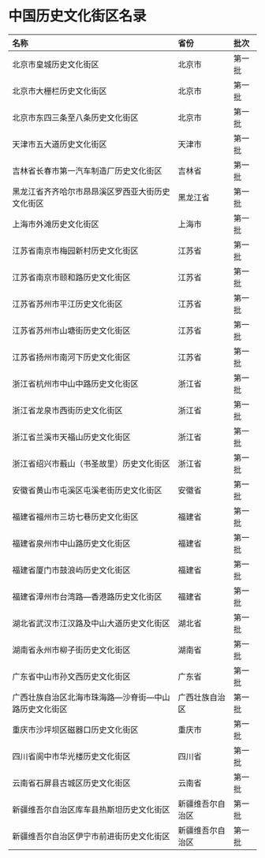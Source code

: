 # 中国历史文化街区名录  

| 名称  | 省份  | 批次  |  
| :---------------------------------------------- | :-------------- | :----- |  
| 北京市皇城历史文化街区  | 北京市  | 第一批 |  
| 北京市大栅栏历史文化街区  | 北京市  | 第一批 |  
| 北京市东四三条至八条历史文化街区  | 北京市  | 第一批 |  
| 天津市五大道历史文化街区  | 天津市  | 第一批 |  
| 吉林省长春市第一汽车制造厂历史文化街区  | 吉林省  | 第一批 |  
| 黑龙江省齐齐哈尔市昂昂溪区罗西亚大街历史文化街区  | 黑龙江省  | 第一批 |  
| 上海市外滩历史文化街区  | 上海市  | 第一批 |  
| 江苏省南京市梅园新村历史文化街区  | 江苏省  | 第一批 |  
| 江苏省南京市颐和路历史文化街区  | 江苏省  | 第一批 |  
| 江苏省苏州市平江历史文化街区  | 江苏省  | 第一批 |  
| 江苏省苏州市山塘街历史文化街区  | 江苏省  | 第一批 |  
| 江苏省扬州市南河下历史文化街区  | 江苏省  | 第一批 |  
| 浙江省杭州市中山中路历史文化街区  | 浙江省  | 第一批 |  
| 浙江省龙泉市西街历史文化街区  | 浙江省  | 第一批 |  
| 浙江省兰溪市天福山历史文化街区  | 浙江省  | 第一批 |  
| 浙江省绍兴市蕺山（书圣故里）历史文化街区  | 浙江省  | 第一批 |  
| 安徽省黄山市屯溪区屯溪老街历史文化街区  | 安徽省  | 第一批 |  
| 福建省福州市三坊七巷历史文化街区  | 福建省  | 第一批 |  
| 福建省泉州市中山路历史文化街区  | 福建省  | 第一批 |  
| 福建省厦门市鼓浪屿历史文化街区  | 福建省  | 第一批 |  
| 福建省漳州市台湾路—香港路历史文化街区  | 福建省  | 第一批 |  
| 湖北省武汉市江汉路及中山大道历史文化街区  | 湖北省  | 第一批 |  
| 湖南省永州市柳子街历史文化街区  | 湖南省  | 第一批 |  
| 广东省中山市孙文西历史文化街区  | 广东省  | 第一批 |  
| 广西壮族自治区北海市珠海路—沙脊街—中山路历史文化街区 | 广西壮族自治区  | 第一批 |  
| 重庆市沙坪坝区磁器口历史文化街区  | 重庆市  | 第一批 |  
| 四川省阆中市华光楼历史文化街区  | 四川省  | 第一批 |  
| 云南省石屏县古城区历史文化街区  | 云南省  | 第一批 |  
| 新疆维吾尔自治区库车县热斯坦历史文化街区  | 新疆维吾尔自治区 | 第一批 |  
| 新疆维吾尔自治区伊宁市前进街历史文化街区  | 新疆维吾尔自治区 | 第一批 |  
<!-- Last processed: 2025-07-22 03:44:31 -->
